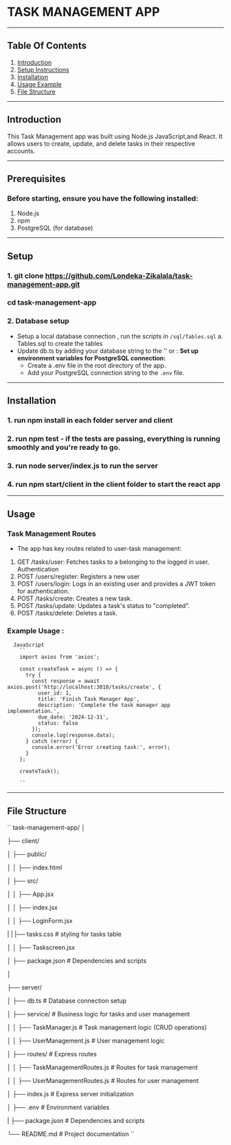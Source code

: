 # TASK MANAGEMENT APP 
---
## Table Of Contents 

1. [Introduction](#Introduction)
2. [Setup Instructions](#Setup)
3. [Installation](#Installation)
4. [Usage Example](#Usage)
5. [File Structure](#Files)

--- 
## Introduction 
This Task Management app was built using Node.js JavaScript,and React. It allows users to create, update, and delete tasks in their respective accounts.

---
## Prerequisites 

### Before starting, ensure you have the following installed:

1. Node.js 
2. npm
3. PostgreSQL (for database)
--- 
## Setup 

### 1. git clone https://github.com/Londeka-Zikalala/task-management-app.git
 ### cd task-management-app

### 2. Database setup
- Setup a local database connection , run the scripts in `/sql/Tables.sql`
  a. Tables.sql to create the tables
- Update db.ts by adding your database string to the '' or : **Set up environment variables for PostgreSQL connection:**
     - Create a .env file in the root directory of the app.
     - Add your PostgreSQL connection string to the `.env` file.

--- 
## Installation 

  ### 1. run npm install in each folder server and client

  ### 2. run npm test - if the tests are passing, everything is running smoothly and you're ready to go.

  ### 3. run node server/index.js to run the server

  ### 4. run npm start/client in the client folder to start the react app
--- 
## Usage 

### Task Management Routes
- The app has key routes related to user-task management: 

1. GET /tasks/user: Fetches tasks  to a belonging to the logged in user. 
Authentication
2. POST /users/register: Registers a new user
3. POST /users/login: Logs in an existing user and provides a JWT token for authentication.
4. POST /tasks/create: Creates a new task.
5. POST /tasks/update: Updates a task's status to "completed". 
6. POST /tasks/delete: Deletes a task. 

### Example Usage : 

      JavaScript
        ``
        import axios from 'axios';
        
        const createTask = async () => {
          try {
            const response = await axios.post('http://localhost:3010/tasks/create', {
              user_id: 1,
              title: 'Finish Task Manager App',
              description: 'Complete the task manager app implementation.',
              due_date: '2024-12-31',
              status: false
            });
            console.log(response.data);
          } catch (error) {
            console.error('Error creating task:', error);
          }
        };
        
        createTask();
        
        ``

  --- 
  ## File Structure 
``
task-management-app/
│

├── client/

│   ├── public/

│   │   ├── index.html

│   ├── src/

│   │   ├── App.jsx

│   │   ├── index.jsx

│   │   ├── LoginForm.jsx

|   |   |── tasks.css              # styling for tasks table

│   │   ├── Taskscreen.jsx

│   ├── package.json                # Dependencies and scripts

│

├── server/

│   ├── db.ts                       # Database connection setup

│   ├── service/                    # Business logic for tasks and user management

│   │   ├── TaskManager.js          # Task management logic (CRUD operations)

│   │   ├── UserManagement.js       # User management logic

│   ├── routes/                     # Express routes

│   │   ├── TaskManagementRoutes.js # Routes for task management

│   │   ├── UserManagementRoutes.js # Routes for user management

│   ├── index.js                    # Express server initialization

│   ├── .env                         # Environment variables

|   ├── package.json             # Dependencies and scripts

└── README.md                       # Project documentation
``

